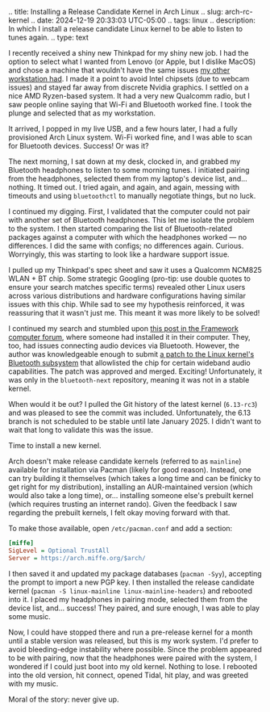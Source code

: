 .. title: Installing a Release Candidate Kernel in Arch Linux
.. slug: arch-rc-kernel
.. date: 2024-12-19 20:33:03 UTC-05:00
.. tags: linux
.. description: In which I install a release candidate Linux kernel to be able to listen to tunes again.
.. type: text

I recently received a shiny new Thinkpad for my shiny new job. I had the option
to select what I wanted from Lenovo (or Apple, but I dislike MacOS) and chose a
machine that wouldn't have the same issues [my other workstation
had](link://slug/arch-crash-recovery-chroot). I made it a point to avoid Intel
chipsets (due to webcam issues) and stayed far away from discrete Nvidia
graphics. I settled on a nice AMD Ryzen-based system. It had a very new
Qualcomm radio, but I saw people online saying that Wi-Fi and Bluetooth worked
fine. I took the plunge and selected that as my workstation.

It arrived, I popped in my live USB, and a few hours later, I had a fully
provisioned Arch Linux system. Wi-Fi worked fine, and I was able to scan for
Bluetooth devices. Success! Or was it?

The next morning, I sat down at my desk, clocked in, and grabbed my Bluetooth
headphones to listen to some morning tunes. I initiated pairing from the
headphones, selected them from my laptop's device list, and... nothing. It
timed out. I tried again, and again, and again, messing with timeouts and using
`bluetoothctl` to manually negotiate things, but no luck.

<!-- TEASER_END -->

I continued my digging. First, I validated that the computer could not pair
with another set of Bluetooth headphones. This let me isolate the problem to
the system. I then started comparing the list of Bluetooth-related packages
against a computer with which the headphones worked — no differences. I did the
same with configs; no differences again. Curious. Worryingly, this was starting
to look like a hardware support issue.

I pulled up my Thinkpad's spec sheet and saw it uses a Qualcomm NCM825 WLAN +
BT chip. Some strategic Googling (pro-tip: use double quotes to ensure your
search matches specific terms) revealed other Linux users across various
distributions and hardware configurations having similar issues with this chip.
While sad to see my hypothesis reinforced, it was reassuring that it wasn't
just me. This meant it was more likely to be solved!

I continued my search and stumbled upon [this post in the Framework computer
forum](https://community.frame.work/t/guide-successful-wi-fi-7-802-11be-on-framework-13-amd-with-qualcomm-qcncm865-and-arch-linux/44723),
where someone had installed it in their computer. They, too, had issues
connecting audio devices via Bluetooth. However, the author was knowledgeable
enough to submit [a patch to the Linux kernel's Bluetooth
subsystem](https://patchwork.kernel.org/project/bluetooth/patch/20241121180742.156230-1-greyxor@protonmail.com/)
that allowlisted the chip for certain wideband audio capabilities. The patch
was approved and merged. Exciting! Unfortunately, it was only in the
`bluetooth-next` repository, meaning it was not in a stable kernel.

When would it be out? I pulled the Git history of the latest kernel
(`6.13-rc3`) and was pleased to see the commit was included. Unfortunately, the
6.13 branch is not scheduled to be stable until late January 2025. I didn't
want to wait that long to validate this was the issue.

Time to install a new kernel.

Arch doesn't make release candidate kernels (referred to as `mainline`)
available for installation via Pacman (likely for good reason). Instead, one
can try building it themselves (which takes a long time and can be finicky to
get right for my distribution), installing an AUR-maintained version (which
would also take a long time), or... installing someone else's prebuilt kernel
(which requires trusting an internet rando). Given the feedback I saw
regarding the prebuilt kernels, I felt okay moving forward with that.

To make those available, open `/etc/pacman.conf` and add a section:

```ini
[miffe]
SigLevel = Optional TrustAll
Server = https://arch.miffe.org/$arch/
```
I then saved it and updated my package databases (`pacman -Syy`), accepting the
prompt to import a new PGP key. I then installed the release candidate kernel
(`pacman -S linux-mainline linux-mainline-headers`) and rebooted into it. I
placed my headphones in pairing mode, selected them from the device list,
and... success! They paired, and sure enough, I was able to play some music.

Now, I could have stopped there and run a pre-release kernel for a month until
a stable version was released, but this is my work system. I'd prefer to avoid
bleeding-edge instability where possible. Since the problem appeared to be with
pairing, now that the headphones were paired with the system, I wondered if I
could just boot into my old kernel. Nothing to lose. I rebooted into the old
version, hit connect, opened Tidal, hit play, and was greeted with my music.

Moral of the story: never give up.

